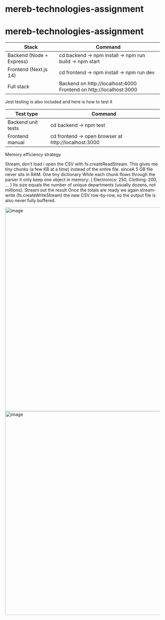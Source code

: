 # mereb-technologies-assignment

# mereb-technologies-assignment

| Stack                        | Command                                                                      |
| ---------------------------- | ---------------------------------------------------------------------------- |
| Backend (Node + Express) | cd backend → npm install → npm run build → npm start                 |
| Frontend (Next.js 14)    | cd frontend → npm install → npm run dev                                |
| Full stack               | Backend on http://localhost:4000  <br> Frontend on http://localhost:3000 |

Jest testing is also included and here is how to test it 

| Test type              | Command                                                 |
| ---------------------- | ------------------------------------------------------- |
| Backend unit tests | cd backend → npm test                               |
| Frontend manual    | cd frontend → open browser at http://localhost:3000 |


Memory efficiency strategy

Stream, don’t load
    i open the CSV with fs.createReadStream. This gives me tiny chunks (a few KB at a time) instead of the entire file. sinceA 5 GB file never sits in RAM.
    One tiny dictionary
While each chunk flows through the parser it only keep one object in memory:
  { Electronics: 250, Clothing: 200, … }
  Its size equals the number of unique departments (usually dozens, not millions).
Stream out the result
  Once the totals are ready we again stream-write (fs.createWriteStream) the new CSV row-by-row, so the output file is also never fully buffered.

<img width="570" height="665" alt="image" src="https://github.com/user-attachments/assets/33a5cfa1-ccc7-4340-956b-ab3c860807b5" />




<img width="570" height="665" alt="image" src="https://github.com/user-attachments/assets/3e2b3be6-9258-4e6f-83a8-b3b7681ee351" />
